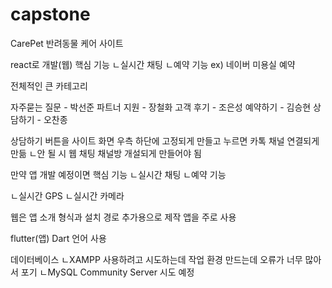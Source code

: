 # capstone

CarePet 반려동물 케어 사이트

react로 개발(웹)
핵심 기능
ㄴ실시간 채팅 
ㄴ예약 기능
ex) 네이버 미용실 예약

전체적인 큰 카테고리

자주묻는 질문  - 박선준
파트너 지원  - 장철화
고객 후기  - 조은성
예약하기  - 김승현
상담하기  - 오찬종




상담하기 버튼을 사이트 화면 우측 하단에 고정되게 만들고 누르면 카톡 채널 연결되게 만듦
ㄴ안 될 시 웹 채팅 채널방 개설되게 만들어야 됨






만약 앱 개발 예정이면 
핵심 기능
ㄴ실시간 채팅
ㄴ예약 기능

ㄴ실시간 GPS
ㄴ실시간 카메라 

웹은 앱 소개 형식과 설치 경로 추가용으로 제작
앱을 주로 사용







flutter(앱)
Dart 언어 사용

데이터베이스
ㄴXAMPP 
사용하려고 시도하는데 작업 환경 만드는데 오류가 너무 많아서 포기
ㄴMySQL Community Server
시도 예정



